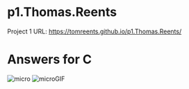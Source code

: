 # p1.Thomas.Reents

Project 1 URL: https://tomreents.github.io/p1.Thomas.Reents/

# Answers for C

![micro](https://user-images.githubusercontent.com/68446643/109210035-e613d000-7771-11eb-8d14-54f684ee5138.jpg)
![microGIF](https://user-images.githubusercontent.com/68446643/109210184-1c514f80-7772-11eb-9035-f15ccb61db76.GIF)


